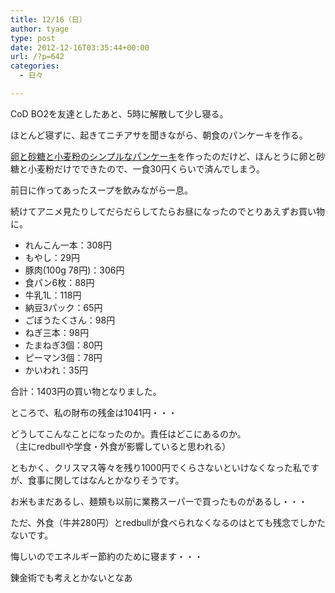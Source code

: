 ```yaml
---
title: 12/16（日）
author: tyage
type: post
date: 2012-12-16T03:35:44+00:00
url: /?p=642
categories:
  - 日々

---
```

<p>CoD BO2を友達としたあと、5時に解散して少し寝る。</p>
<p>ほとんど寝ずに、起きてニチアサを聞きながら、朝食のパンケーキを作る。</p>
<p><a href="http://cookpad.com/recipe/2054596">卵と砂糖と小麦粉のシンプルなパンケーキ</a>を作ったのだけど、ほんとうに卵と砂糖と小麦粉だけでできたので、一食30円くらいで済んでしまう。</p>
<p>前日に作ってあったスープを飲みながら一息。</p>
<p>続けてアニメ見たりしてだらだらしてたらお昼になったのでとりあえずお買い物に。</p>
<ul>
<li>れんこん一本：308円</li>
<li>もやし：29円</li>
<li>豚肉(100g 78円)：306円</li>
<li>食パン6枚：88円</li>
<li>牛乳1L：118円</li>
<li>納豆3パック：65円</li>
<li>ごぼうたくさん：98円</li>
<li>ねぎ三本：98円</li>
<li>たまねぎ3個：80円</li>
<li>ピーマン3個：78円</li>
<li>かいわれ：35円</li>
</ul>
<p>合計：1403円の買い物となりました。</p>
<p>ところで、私の財布の残金は1041円・・・</p>
<p>どうしてこんなことになったのか。責任はどこにあるのか。<br />
（主にredbullや学食・外食が影響していると思われる）</p>
<p>ともかく、クリスマス等々を残り1000円でくらさないといけなくなった私ですが、食事に関してはなんとかなりそうです。</p>
<p>お米もまだあるし、麺類も以前に業務スーパーで買ったものがあるし・・・</p>
<p>ただ、外食（牛丼280円）とredbullが食べられなくなるのはとても残念でしかたないです。</p>
<p>悔しいのでエネルギー節約のために寝ます・・・</p>
<p>錬金術でも考えとかないとなあ</p>
